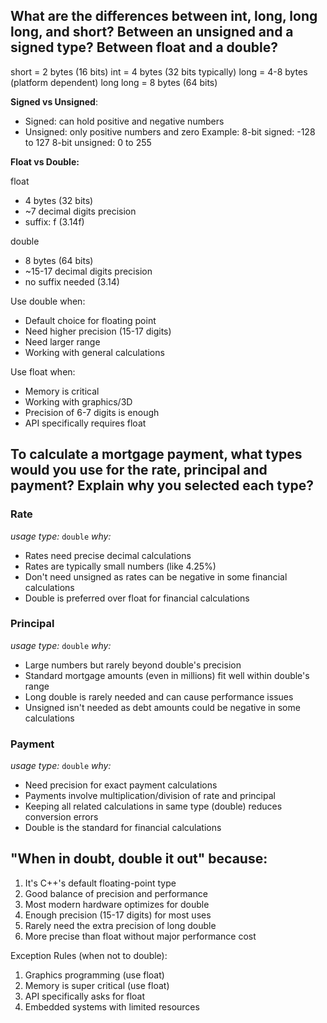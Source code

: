 ## What are the differences between int, long, long long, and short? Between an unsigned and a signed type? Between float and a double?

short = 2 bytes (16 bits) 
int = 4 bytes (32 bits typically)
long = 4-8 bytes (platform dependent)
long long = 8 bytes (64 bits)

**Signed vs Unsigned**:
- Signed: can hold positive and negative numbers
- Unsigned: only positive numbers and zero
Example:
8-bit signed: -128 to 127
8-bit unsigned: 0 to 255

**Float vs Double:**

float
- 4 bytes (32 bits)
- ~7 decimal digits precision
- suffix: f (3.14f)

double
- 8 bytes (64 bits)
- ~15-17 decimal digits precision
- no suffix needed (3.14)

Use double when:
- Default choice for floating point
- Need higher precision (15-17 digits)
- Need larger range
- Working with general calculations

Use float when:
- Memory is critical
- Working with graphics/3D
- Precision of 6-7 digits is enough
- API specifically requires float

## To calculate a mortgage payment, what types would you use for the rate, principal and payment? Explain why you selected each type?

### Rate
*usage type:* `double` 
*why:* 
- Rates need precise decimal calculations
- Rates are typically small numbers (like 4.25%)
- Don't need unsigned as rates can be negative in some financial calculations
- Double is preferred over float for financial calculations

### Principal
*usage type:* `double` 
*why:*
- Large numbers but rarely beyond double's precision
- Standard mortgage amounts (even in millions) fit well within double's range
- Long double is rarely needed and can cause performance issues
- Unsigned isn't needed as debt amounts could be negative in some calculations

### Payment
*usage type:* `double` 
*why:*
- Need precision for exact payment calculations
- Payments involve multiplication/division of rate and principal
- Keeping all related calculations in same type (double) reduces conversion errors
- Double is the standard for financial calculations

## "When in doubt, double it out" because:
1. It's C++'s default floating-point type
2. Good balance of precision and performance
3. Most modern hardware optimizes for double
4. Enough precision (15-17 digits) for most uses
5. Rarely need the extra precision of long double
6. More precise than float without major performance cost

Exception Rules (when not to double):
1. Graphics programming (use float)
2. Memory is super critical (use float)
3. API specifically asks for float
4. Embedded systems with limited resources